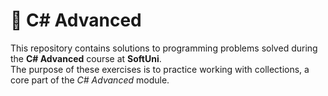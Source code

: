 # 📘 C# Advanced 

This repository contains solutions to programming problems solved during the **C# Advanced** course at **SoftUni**.  
The purpose of these exercises is to practice working with collections, a core part of the *C# Advanced* module.
